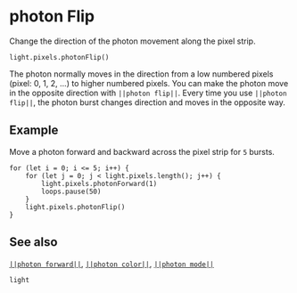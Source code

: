 # photon Flip

Change the direction of the photon movement along the pixel strip.

```sig
light.pixels.photonFlip()
```

The photon normally moves in the direction from a low numbered pixels (pixel: 0, 1, 2, ...)
 to higher numbered pixels. You can make the photon move in the opposite direction with
 ``||photon flip||``. Every time you use ``||photon flip||``, the photon burst changes
 direction and moves in the opposite way.
 
## Example

Move a photon forward and backward across the pixel strip for `5` bursts.

```blocks
for (let i = 0; i <= 5; i++) {
    for (let j = 0; j < light.pixels.length(); j++) {
        light.pixels.photonForward(1)
        loops.pause(50)
    }
    light.pixels.photonFlip()
}
```

## See also

[``||photon forward||``](/reference/light/photon-forward),
[``||photon color||``](/reference/light/photon-color),
[``||photon mode||``](/reference/light/photon-mode)

```package
light
```


